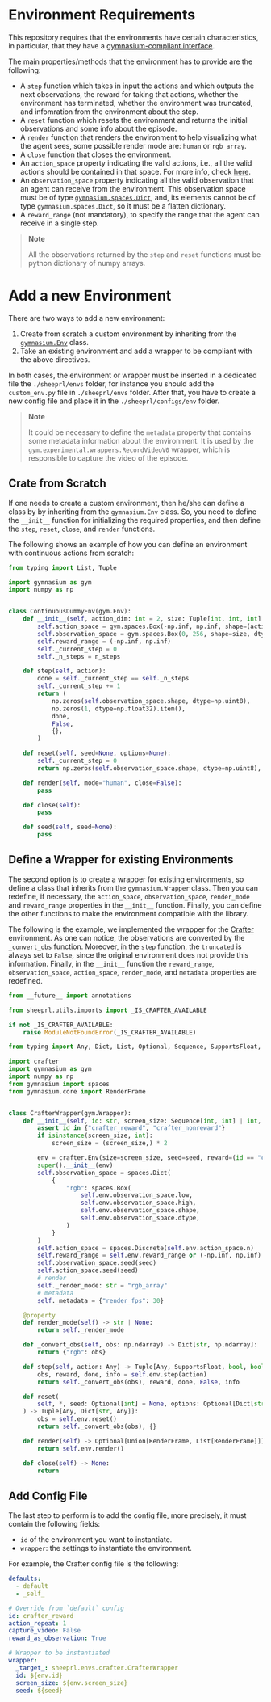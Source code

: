 # Environment Requirements
This repository requires that the environments have certain characteristics, in particular, that they have a [gymnasium-compliant interface](https://gymnasium.farama.org/api/env/).

The main properties/methods that the environment has to provide are the following:
* A `step` function which takes in input the actions and which outputs the next observations, the reward for taking that actions, whether the environment has terminated, whether the environment was truncated, and infomration from the environment about the step.
* A `reset` function which resets the environment and returns the initial observations and some info about the episode.
* A `render` function that renders the environment to help visualizing what the agent sees, some possible render mode are: `human` or `rgb_array`.
* A `close` function that closes the environment.
* An `action_space` property indicating the valid actions, i.e., all the valid actions should be contained in that space. For more info, check [here](https://gymnasium.farama.org/api/spaces/fundamental/).
* An `observation_space` property indicating all the valid observation that an agent can receive from the environment. This observation space must be of type [`gymnasium.spaces.Dict`](https://gymnasium.farama.org/api/spaces/composite/#gymnasium.spaces.Dict), and, its elements cannot be of type `gymnasium.spaces.Dict`, so it must be a flatten dictionary.
* A `reward_range` (not mandatory), to specify the range that the agent can receive in a single step.

> **Note**
>
> All the observations returned by the `step` and `reset` functions must be python dictionary of numpy arrays.

# Add a new Environment
There are two ways to add a new environment:
1. Create from scratch a custom environment by inheriting from the [`gymnasium.Env`](https://gymnasium.farama.org/api/env/#gymnasium-env) class.
2. Take an existing environment and add a wrapper to be compliant with the above directives.

In both cases, the environment or wrapper must be inserted in a dedicated file the `./sheeprl/envs` folder, for instance you should add the `custom_env.py` file in `./sheeprl/envs` folder.
After that, you have to create a new config file and place it in the `./sheeprl/configs/env` folder.

> **Note**
>
> It could be necessary to define the `metadata` property that contains some metadata information about the environment. It is used by the `gym.experimental.wrappers.RecordVideoV0` wrapper, which is responsible to capture the video of the episode.

## Crate from Scratch
If one needs to create a custom environment, then he/she can define a class by by inheriting from the `gymnasium.Env` class. So, you need to define the `__init__` function for initializing the required properties, and then define the `step`, `reset`, `close`, and `render` functions.

The following shows an example of how you can define an environment with continuous actions from scratch:
```python
from typing import List, Tuple

import gymnasium as gym
import numpy as np


class ContinuousDummyEnv(gym.Env):
    def __init__(self, action_dim: int = 2, size: Tuple[int, int, int] = (3, 64, 64), n_steps: int = 128):
        self.action_space = gym.spaces.Box(-np.inf, np.inf, shape=(action_dim,))
        self.observation_space = gym.spaces.Box(0, 256, shape=size, dtype=np.uint8)
        self.reward_range = (-np.inf, np.inf)
        self._current_step = 0
        self._n_steps = n_steps

    def step(self, action):
        done = self._current_step == self._n_steps
        self._current_step += 1
        return (
            np.zeros(self.observation_space.shape, dtype=np.uint8),
            np.zeros(1, dtype=np.float32).item(),
            done,
            False,
            {},
        )

    def reset(self, seed=None, options=None):
        self._current_step = 0
        return np.zeros(self.observation_space.shape, dtype=np.uint8), {}

    def render(self, mode="human", close=False):
        pass

    def close(self):
        pass

    def seed(self, seed=None):
        pass
```

## Define a Wrapper for existing Environments
The second option is to create a wrapper for existing environments, so define a class that inherits from the `gymnasium.Wrapper` class.
Then you can redefine, if necessary, the `action_space`, `observation_space`, `render_mode` and `reward_range` properties in the `__init__` function.
Finally, you can define the other functions to make the environment compatible with the library.

The following is the example, we implemented the wrapper for the [Crafter](https://github.com/danijar/crafter) environment. As one can notice, the observations are converted by the `_convert_obs` function. Moreover, in the `step` function, the `truncated` is always set to `False`, since the original environment does not provide this information. Finally, in the `__init__` function the `reward_range`, `observation_space`, `action_space`, `render_mode`, and `metadata` properties are redefined.
```python
from __future__ import annotations

from sheeprl.utils.imports import _IS_CRAFTER_AVAILABLE

if not _IS_CRAFTER_AVAILABLE:
    raise ModuleNotFoundError(_IS_CRAFTER_AVAILABLE)

from typing import Any, Dict, List, Optional, Sequence, SupportsFloat, Tuple, Union

import crafter
import gymnasium as gym
import numpy as np
from gymnasium import spaces
from gymnasium.core import RenderFrame


class CrafterWrapper(gym.Wrapper):
    def __init__(self, id: str, screen_size: Sequence[int, int] | int, seed: int | None = None) -> None:
        assert id in {"crafter_reward", "crafter_nonreward"}
        if isinstance(screen_size, int):
            screen_size = (screen_size,) * 2

        env = crafter.Env(size=screen_size, seed=seed, reward=(id == "crafter_reward"))
        super().__init__(env)
        self.observation_space = spaces.Dict(
            {
                "rgb": spaces.Box(
                    self.env.observation_space.low,
                    self.env.observation_space.high,
                    self.env.observation_space.shape,
                    self.env.observation_space.dtype,
                )
            }
        )
        self.action_space = spaces.Discrete(self.env.action_space.n)
        self.reward_range = self.env.reward_range or (-np.inf, np.inf)
        self.observation_space.seed(seed)
        self.action_space.seed(seed)
        # render
        self._render_mode: str = "rgb_array"
        # metadata
        self._metadata = {"render_fps": 30}

    @property
    def render_mode(self) -> str | None:
        return self._render_mode

    def _convert_obs(self, obs: np.ndarray) -> Dict[str, np.ndarray]:
        return {"rgb": obs}

    def step(self, action: Any) -> Tuple[Any, SupportsFloat, bool, bool, Dict[str, Any]]:
        obs, reward, done, info = self.env.step(action)
        return self._convert_obs(obs), reward, done, False, info

    def reset(
        self, *, seed: Optional[int] = None, options: Optional[Dict[str, Any]] = None
    ) -> Tuple[Any, Dict[str, Any]]:
        obs = self.env.reset()
        return self._convert_obs(obs), {}

    def render(self) -> Optional[Union[RenderFrame, List[RenderFrame]]]:
        return self.env.render()

    def close(self) -> None:
        return
```

## Add Config File
The last step to perform is to add the config file, more precisely, it must contain the following fields:
* `id` of the environment you want to instantiate.
* `wrapper`: the settings to instantiate the environment.

For example, the Crafter config file is the following:
```yaml
defaults:
  - default
  - _self_

# Override from `default` config
id: crafter_reward
action_repeat: 1
capture_video: False
reward_as_observation: True

# Wrapper to be instantiated
wrapper:
  _target_: sheeprl.envs.crafter.CrafterWrapper
  id: ${env.id}
  screen_size: ${env.screen_size}
  seed: ${seed}
```